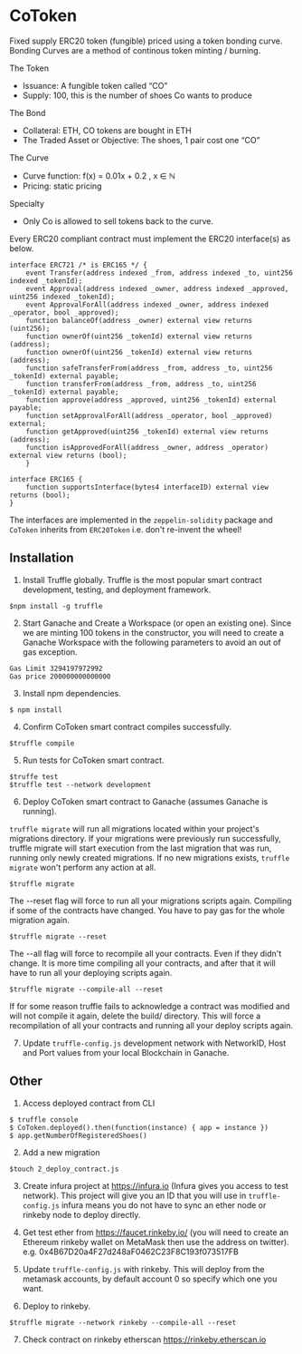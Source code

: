 # CoToken
Fixed supply ERC20 token (fungible) priced using a token bonding curve. Bonding Curves are a method of continous token minting / burning. 

The Token

* Issuance: A fungible token called “CO”
* Supply: 100, this is the number of shoes Co wants to produce

The Bond

* Collateral: ETH, CO tokens are bought in ETH
* The Traded Asset or Objective: The shoes, 1 pair cost one “CO”

The Curve

* Curve function: f(x) = 0.01x + 0.2 , x ∈ ℕ
* Pricing: static pricing

Specialty
* Only Co is allowed to sell tokens back to the curve.


Every ERC20 compliant contract must implement the ERC20 interface(s) as below.
```
interface ERC721 /* is ERC165 */ {
    event Transfer(address indexed _from, address indexed _to, uint256 indexed _tokenId);
    event Approval(address indexed _owner, address indexed _approved, uint256 indexed _tokenId);
    event ApprovalForAll(address indexed _owner, address indexed _operator, bool _approved);
    function balanceOf(address _owner) external view returns (uint256);
    function ownerOf(uint256 _tokenId) external view returns (address);
    function ownerOf(uint256 _tokenId) external view returns (address);
    function safeTransferFrom(address _from, address _to, uint256 _tokenId) external payable;
    function transferFrom(address _from, address _to, uint256 _tokenId) external payable;
    function approve(address _approved, uint256 _tokenId) external payable;
    function setApprovalForAll(address _operator, bool _approved) external;
    function getApproved(uint256 _tokenId) external view returns (address);
    function isApprovedForAll(address _owner, address _operator) external view returns (bool);
    }
                                            
interface ERC165 {
    function supportsInterface(bytes4 interfaceID) external view returns (bool);
}
```
The interfaces are implemented in the `zeppelin-solidity` package and `CoToken` inherits from `ERC20Token` i.e. don't re-invent the wheel!
    
## Installation
1. Install Truffle globally. Truffle is the most popular smart contract development, testing, and deployment framework. 
```
$npm install -g truffle 
```

2. Start Ganache and Create a Workspace (or open an existing one). Since we are minting 100 tokens in the constructor, you will need to create a Ganache Workspace with the following parameters to avoid an out of gas exception.
```
Gas Limit 3294197972992 
Gas price 200000000000000
```

3. Install npm dependencies.
```
$ npm install
```

4. Confirm CoToken smart contract compiles successfully.
```
$truffle compile
```

5. Run tests for CoToken smart contract.
```
$truffe test
$truffle test --network development
```

6. Deploy CoToken smart contract to Ganache (assumes Ganache is running).

`truffle migrate` will run all migrations located within your project's migrations directory. If your migrations were previously run successfully, truffle migrate will start execution from the last migration that was run, running only newly created migrations. If no new migrations exists, `truffle migrate` won't perform any action at all. 
```
$truffle migrate
```

The --reset flag will force to run all your migrations scripts again. Compiling if some of the contracts have changed. You have to pay gas for the whole migration again. 
```
$truffle migrate --reset
```

The --all flag will force to recompile all your contracts. Even if they didn't change. It is more time compiling all your contracts, and after that it will have to run all your deploying scripts again.
```
$truffle migrate --compile-all --reset
```

If for some reason truffle fails to acknowledge a contract was modified and will not compile it again, delete the build/ directory. This will force a recompilation of all your contracts and running all your deploy scripts again.

7. Update `truffle-config.js` development network with NetworkID, Host and Port values from your local Blockchain in Ganache.


## Other
1. Access deployed contract from CLI
```
$ truffle console
$ CoToken.deployed().then(function(instance) { app = instance })
$ app.getNumberOfRegisteredShoes()
```

2. Add a new migration
```
$touch 2_deploy_contract.js
```

3. Create infura project  at https://infura.io (Infura gives you access to test network).
This project will give you an ID that you will use in `truffle-config.js`
infura means you do not have to sync an ether node or rinkeby node to deploy directly.

4. Get test ether from https://faucet.rinkeby.io/ (you will need to create an Ethereum rinkeby wallet on MetaMask then use the address on twitter).
e.g. 0x4B67D20a4F27d248aF0462C23F8C193f073517FB

5. Update `truffle-config.js` with rinkeby. This will deploy from the metamask accounts, by default account 0 so specify which one you want.

6. Deploy to rinkeby. 
```
$truffle migrate --network rinkeby --compile-all --reset
```

7. Check contract on rinkeby etherscan https://rinkeby.etherscan.io

